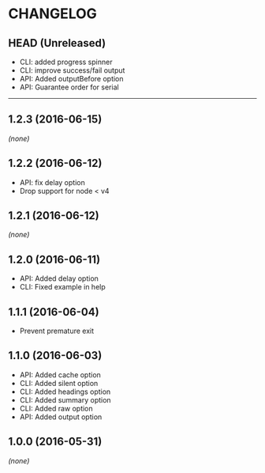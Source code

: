 CHANGELOG
=========

## HEAD (Unreleased)
* CLI: added progress spinner
* CLI: improve success/fail output
* API: Added outputBefore option
* API: Guarantee order for serial

--------------------

## 1.2.3 (2016-06-15)
_(none)_

## 1.2.2 (2016-06-12)
* API: fix delay option
* Drop support for node < v4

## 1.2.1 (2016-06-12)
_(none)_

## 1.2.0 (2016-06-11)
* API: Added delay option
* CLI: Fixed example in help

## 1.1.1 (2016-06-04)
* Prevent premature exit

## 1.1.0 (2016-06-03)
* API: Added cache option
* CLI: Added silent option
* CLI: Added headings option
* CLI: Added summary option
* CLI: Added raw option
* API: Added output option

## 1.0.0 (2016-05-31)
_(none)_
